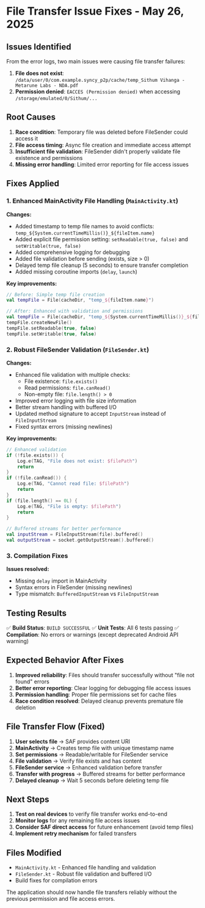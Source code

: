 # File Transfer Issue Fixes - May 26, 2025

## Issues Identified

From the error logs, two main issues were causing file transfer failures:

1. **File does not exist**: `/data/user/0/com.example.syncy_p2p/cache/temp_Sithum Vihanga - Metarune Labs - NDA.pdf`
2. **Permission denied**: `EACCES (Permission denied)` when accessing `/storage/emulated/0/Sithum/...`

## Root Causes

1. **Race condition**: Temporary file was deleted before FileSender could access it
2. **File access timing**: Async file creation and immediate access attempt
3. **Insufficient file validation**: FileSender didn't properly validate file existence and permissions
4. **Missing error handling**: Limited error reporting for file access issues

## Fixes Applied

### 1. Enhanced MainActivity File Handling (`MainActivity.kt`)

**Changes:**

- Added timestamp to temp file names to avoid conflicts: `temp_${System.currentTimeMillis()}_${fileItem.name}`
- Added explicit file permission setting: `setReadable(true, false)` and `setWritable(true, false)`
- Added comprehensive logging for debugging
- Added file validation before sending (exists, size > 0)
- Delayed temp file cleanup (5 seconds) to ensure transfer completion
- Added missing coroutine imports (`delay`, `launch`)

**Key improvements:**

```kotlin
// Before: Simple temp file creation
val tempFile = File(cacheDir, "temp_${fileItem.name}")

// After: Enhanced with validation and permissions
val tempFile = File(cacheDir, "temp_${System.currentTimeMillis()}_${fileItem.name}")
tempFile.createNewFile()
tempFile.setReadable(true, false)
tempFile.setWritable(true, false)
```

### 2. Robust FileSender Validation (`FileSender.kt`)

**Changes:**

- Enhanced file validation with multiple checks:
  - File existence: `file.exists()`
  - Read permissions: `file.canRead()`
  - Non-empty file: `file.length() > 0`
- Improved error logging with file size information
- Better stream handling with buffered I/O
- Updated method signature to accept `InputStream` instead of `FileInputStream`
- Fixed syntax errors (missing newlines)

**Key improvements:**

```kotlin
// Enhanced validation
if (!file.exists()) {
    Log.e(TAG, "File does not exist: $filePath")
    return
}
if (!file.canRead()) {
    Log.e(TAG, "Cannot read file: $filePath")
    return
}
if (file.length() == 0L) {
    Log.e(TAG, "File is empty: $filePath")
    return
}

// Buffered streams for better performance
val inputStream = FileInputStream(file).buffered()
val outputStream = socket.getOutputStream().buffered()
```

### 3. Compilation Fixes

**Issues resolved:**

- Missing `delay` import in MainActivity
- Syntax errors in FileSender (missing newlines)
- Type mismatch: `BufferedInputStream` vs `FileInputStream`

## Testing Results

✅ **Build Status**: `BUILD SUCCESSFUL`
✅ **Unit Tests**: All 6 tests passing
✅ **Compilation**: No errors or warnings (except deprecated Android API warning)

## Expected Behavior After Fixes

1. **Improved reliability**: Files should transfer successfully without "file not found" errors
2. **Better error reporting**: Clear logging for debugging file access issues
3. **Permission handling**: Proper file permissions set for cache files
4. **Race condition resolved**: Delayed cleanup prevents premature file deletion

## File Transfer Flow (Fixed)

1. **User selects file** → SAF provides content URI
2. **MainActivity** → Creates temp file with unique timestamp name
3. **Set permissions** → Readable/writable for FileSender service
4. **File validation** → Verify file exists and has content
5. **FileSender service** → Enhanced validation before transfer
6. **Transfer with progress** → Buffered streams for better performance
7. **Delayed cleanup** → Wait 5 seconds before deleting temp file

## Next Steps

1. **Test on real devices** to verify file transfer works end-to-end
2. **Monitor logs** for any remaining file access issues
3. **Consider SAF direct access** for future enhancement (avoid temp files)
4. **Implement retry mechanism** for failed transfers

## Files Modified

- `MainActivity.kt` - Enhanced file handling and validation
- `FileSender.kt` - Robust file validation and buffered I/O
- Build fixes for compilation errors

The application should now handle file transfers reliably without the previous permission and file access errors.
